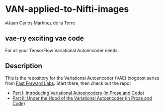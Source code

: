 # VAN-applied-to-Nifti-images

#Juan Carlos Martinez de la Torre

## vae-ry exciting vae code
For all your TensorFlow Variational Autoencoder needs.

## Description

This is the repository for the Variational Autoencoder (VAE) blogpost series
from [Fast Forward Labs](http://www.fastforwardlabs.com).
Start there, then check out the repo!
* [Part I: Introducing Variational Autoencoders (in Prose and Code)](http://blog.fastforwardlabs.com/2016/08/12/introducing-variational-autoencoders-in-prose-and.html)
* [Part II: Under the Hood of the Variational Autoencoder (in Prose and Code)](http://blog.fastforwardlabs.com/2016/08/22/under-the-hood-of-the-variational-autoencoder-in.html)

